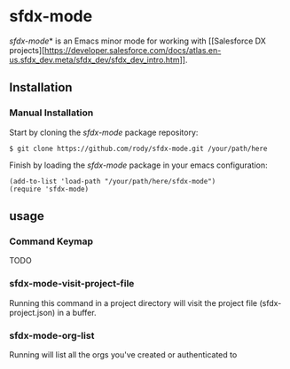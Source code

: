 # sfdx-mode

*sfdx-mode** is an Emacs minor mode for working
with [[Salesforce DX projects][https://developer.salesforce.com/docs/atlas.en-us.sfdx_dev.meta/sfdx_dev/sfdx_dev_intro.htm]].

## Installation

### Manual Installation

Start by cloning the *sfdx-mode* package repository:

`$ git clone https://github.com/rody/sfdx-mode.git /your/path/here`

Finish by loading the *sfdx-mode* package in your emacs configuration:

```
(add-to-list 'load-path "/your/path/here/sfdx-mode")
(require 'sfdx-mode)
```

## usage

### Command Keymap

TODO

### sfdx-mode-visit-project-file

Running this command in a project directory will
visit the project file (sfdx-project.json) in a buffer.

### sfdx-mode-org-list

Running <C-c s o l> will list all the orgs you've created
or authenticated to
